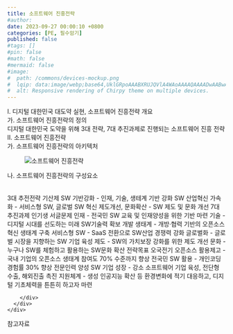 ```yaml
---
title: 소프트웨어 진흥전략
#author: 
date: 2023-09-27 00:00:10 +0800
categories: [PE, 필수암기]
published: false
#tags: []
#pin: false
#math: false
#mermaid: false
#image:
#  path: /commons/devices-mockup.png
#  lqip: data:image/webp;base64,UklGRpoAAABXRUJQVlA4WAoAAAAQAAAADwAABwAAQUxQSDIAAAARL0AmbZurmr57yyIiqE8oiG0bejIYEQTgqiDA9vqnsUSI6H+oAERp2HZ65qP/VIAWAFZQOCBCAAAA8AEAnQEqEAAIAAVAfCWkAALp8sF8rgRgAP7o9FDvMCkMde9PK7euH5M1m6VWoDXf2FkP3BqV0ZYbO6NA/VFIAAAA
#  alt: Responsive rendering of Chirpy theme on multiple devices.
---
```


<div class="post-wrap">
  <div class="para">
    <div class="para-title">
      I. 디지털 대한민국 대도약 실현, 소프트웨어 진흥전략 개요
    </div>
    <div class="para-cntnt">
      <div class="para">
        <div class="para-title">
          가. 소프트웨어 진흥전략의 정의
        </div>
        <div class="para-cntnt">
            디지털 대한민국 도약을 위해 3대 전략, 7대 추진과제로 진행되는 소프트웨어 진흥 전략
        </div>
      </div>
    </div>
  </div>
  
  <div class="para">
    <div class="para-title">
      II. 소프트웨어 진흥전략
    </div>
    <div class="para-cntnt">
      <div class="para">
        <div class="para-title">
          가. 소프트웨어 진흥전략의 아키텍처
        </div>
        <div class="para-cntnt">
          <figure class="post-figure">
            <img src="/assets/img/posts/소프트웨어-진흥전략.png" alt="소프트웨어 진흥전략">
<!--            <figcaption>Source: Unveiling the Metaverse: Exploring Emerging Trends, Multifaceted Perspectives, and Future Challenges</figcaption>-->
          </figure>
        </div>
      </div>
      <div class="para">
        <div class="para-title">
          나. 소프트웨어 진흥전략의 구성요소
        </div>
        <div class="para-cntnt">
          <table class="post-table">
          </table>
          3대 추전전략 기산제
  SW 기반강화 - 인재, 기술, 생테계 기반 강화
  SW 산업혁신 가속화 - 서비스형 SW, 글로벌 SW 혁신
  제도개선, 문화확산 - SW 제도 및 문화 개선
7대 추진과제 인기생 서글문제
  인재 - 전국민 SW 교육 및 인재양성을 위한 기반 마련
  기술 - 디지털 시대를 선도하는 미래 SW기술력 확보
  개발 생태계 - 개방‧협력 기반의 오픈소스 혁신 생태계 구축
  서비스형 SW - SaaS 전환으로 SW산업 경쟁력 강화
  글로벌화 - 글로벌 시장을 지향하는 SW 기업 육성
  제도 - SW의 가치보장 강화를 위한 제도 개선
  문화 - 누구나 SW를 체험하고 활용하는 SW문화 확산
전략목표 오국전기
  오픈소스 활용제고 - 국내 기업의 오픈소스 생태계 참여도 70% 수준까지 향상
  전국민 SW 활용 - 개인코딩 경험률 30% 향상
  전문인력 양성
  SW 기업 성장 - 강소 소프트웨어 기업 육성, 전단형 수출, 해외진출 촉진 지원체계
- 생성 인공지능 확산 등 환경변화에 적기 대응하고, 디지털 기초체력을 튼튼히 하고자 마련

        </div>
      </div>
    </div>
  </div>

  <div class="refr-wrap">
    <div class="refr-title">
        참고자료
    </div>
    <ol class="refr-list">
    <!--    <li>(나현식, 최대선) <a target="_blank" href="https://scienceon.kisti.re.kr/commons/util/originalView.do?cn=JAKO202225948430499&oCn=JAKO202225948430499&dbt=JAKO&journal=NJOU00291864">메타버스 보안 위협 요소 및 대응 방안 검토</a></li>-->
    <!--    <li>(M. Uddin, S. Manickam, H. Ullah, M. Obaidat and A. Dandoush) <a target="_blank" href="https://ieeexplore.ieee.org/abstract/document/10138386">Unveiling the Metaverse: Exploring Emerging Trends, Multifaceted Perspectives, and Future Challenges</a></li>-->
    </ol>
  </div>
</div>
